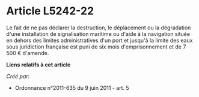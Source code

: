 # Article L5242-22

Le fait de ne pas déclarer la destruction, le déplacement ou la dégradation d'une installation de signalisation maritime ou
d'aide à la navigation située en dehors des limites administratives d'un port et jusqu'à la limite des eaux sous juridiction
française est puni de six mois d'emprisonnement et de 7 500 € d'amende.

**Liens relatifs à cet article**

_Créé par_:

  - Ordonnance n°2011-635 du 9 juin 2011 - art. 5
